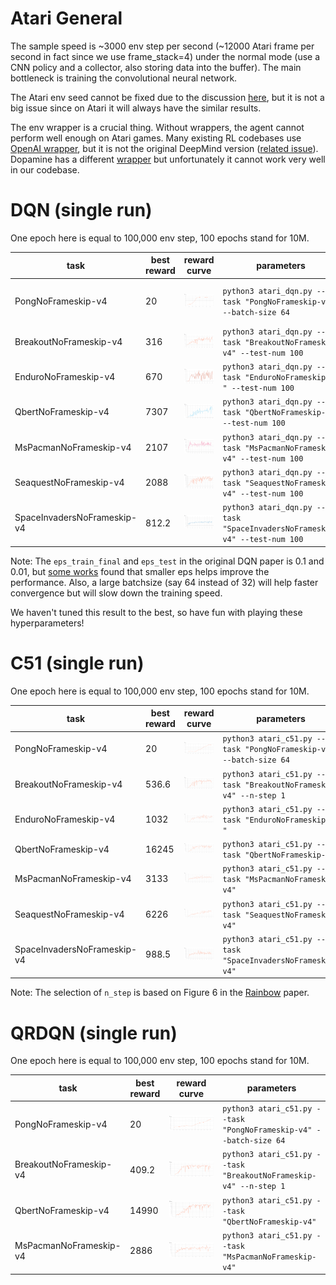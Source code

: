 # Atari General

The sample speed is \~3000 env step per second (\~12000 Atari frame per second in fact since we use frame_stack=4) under the normal mode (use a CNN policy and a collector, also storing data into the buffer). The main bottleneck is training the convolutional neural network.

The Atari env seed cannot be fixed due to the discussion [here](https://github.com/openai/gym/issues/1478), but it is not a big issue since on Atari it will always have the similar results.

The env wrapper is a crucial thing. Without wrappers, the agent cannot perform well enough on Atari games. Many existing RL codebases use [OpenAI wrapper](https://github.com/openai/baselines/blob/master/baselines/common/atari_wrappers.py), but it is not the original DeepMind version ([related issue](https://github.com/openai/baselines/issues/240)). Dopamine has a different [wrapper](https://github.com/google/dopamine/blob/master/dopamine/discrete_domains/atari_lib.py) but unfortunately it cannot work very well in our codebase.

# DQN (single run)

One epoch here is equal to 100,000 env step, 100 epochs stand for 10M.

| task                        | best reward | reward curve                          | parameters                                                   | time cost           |
| --------------------------- | ----------- | ------------------------------------- | ------------------------------------------------------------ | ------------------- |
| PongNoFrameskip-v4          | 20          | ![](results/dqn/Pong_rew.png)         | `python3 atari_dqn.py --task "PongNoFrameskip-v4" --batch-size 64` | ~30 min (~15 epoch) |
| BreakoutNoFrameskip-v4      | 316         | ![](results/dqn/Breakout_rew.png)     | `python3 atari_dqn.py --task "BreakoutNoFrameskip-v4" --test-num 100`  | 3~4h (100 epoch)    |
| EnduroNoFrameskip-v4        | 670         | ![](results/dqn/Enduro_rew.png)       | `python3 atari_dqn.py --task "EnduroNoFrameskip-v4 " --test-num 100`  | 3~4h (100 epoch)    |
| QbertNoFrameskip-v4         | 7307        | ![](results/dqn/Qbert_rew.png)        | `python3 atari_dqn.py --task "QbertNoFrameskip-v4" --test-num 100`  | 3~4h (100 epoch)    |
| MsPacmanNoFrameskip-v4      | 2107        | ![](results/dqn/MsPacman_rew.png)     | `python3 atari_dqn.py --task "MsPacmanNoFrameskip-v4" --test-num 100`  | 3~4h (100 epoch)    |
| SeaquestNoFrameskip-v4      | 2088        | ![](results/dqn/Seaquest_rew.png)     | `python3 atari_dqn.py --task "SeaquestNoFrameskip-v4" --test-num 100`  | 3~4h (100 epoch)    |
| SpaceInvadersNoFrameskip-v4 | 812.2       | ![](results/dqn/SpaceInvader_rew.png) | `python3 atari_dqn.py --task "SpaceInvadersNoFrameskip-v4" --test-num 100`  | 3~4h (100 epoch)    |

Note: The `eps_train_final` and `eps_test` in the original DQN paper is 0.1 and 0.01, but [some works](https://github.com/google/dopamine/tree/master/baselines) found that smaller eps helps improve the performance. Also, a large batchsize (say 64 instead of 32) will help faster convergence but will slow down the training speed. 

We haven't tuned this result to the best, so have fun with playing these hyperparameters!

# C51 (single run)

One epoch here is equal to 100,000 env step, 100 epochs stand for 10M.

| task                        | best reward | reward curve                          | parameters                                                   |
| --------------------------- | ----------- | ------------------------------------- | ------------------------------------------------------------ |
| PongNoFrameskip-v4          | 20          | ![](results/c51/Pong_rew.png)         | `python3 atari_c51.py --task "PongNoFrameskip-v4" --batch-size 64` |
| BreakoutNoFrameskip-v4      | 536.6         | ![](results/c51/Breakout_rew.png)     | `python3 atari_c51.py --task "BreakoutNoFrameskip-v4" --n-step 1` |
| EnduroNoFrameskip-v4        | 1032         | ![](results/c51/Enduro_rew.png)       | `python3 atari_c51.py --task "EnduroNoFrameskip-v4 " ` |
| QbertNoFrameskip-v4         | 16245        | ![](results/c51/Qbert_rew.png)        | `python3 atari_c51.py --task "QbertNoFrameskip-v4"`  |
| MsPacmanNoFrameskip-v4      | 3133        | ![](results/c51/MsPacman_rew.png)     | `python3 atari_c51.py --task "MsPacmanNoFrameskip-v4"`  |
| SeaquestNoFrameskip-v4      | 6226        | ![](results/c51/Seaquest_rew.png)     | `python3 atari_c51.py --task "SeaquestNoFrameskip-v4"`  |
| SpaceInvadersNoFrameskip-v4 | 988.5      | ![](results/c51/SpaceInvader_rew.png) | `python3 atari_c51.py --task "SpaceInvadersNoFrameskip-v4"`  |

Note: The selection of `n_step` is based on Figure 6 in the [Rainbow](https://arxiv.org/abs/1710.02298) paper.

# QRDQN (single run)

One epoch here is equal to 100,000 env step, 100 epochs stand for 10M.

| task                        | best reward | reward curve                          | parameters                                                   |
| --------------------------- | ----------- | ------------------------------------- | ------------------------------------------------------------ |
| PongNoFrameskip-v4          | 20          | ![](results/qrdqn/Pong_rew.png)         | `python3 atari_c51.py --task "PongNoFrameskip-v4" --batch-size 64` |
| BreakoutNoFrameskip-v4      | 409.2         | ![](results/qrdqn/Breakout_rew.png)     | `python3 atari_c51.py --task "BreakoutNoFrameskip-v4" --n-step 1` |
| QbertNoFrameskip-v4         | 14990        | ![](results/qrdqn/Qbert_rew.png)        | `python3 atari_c51.py --task "QbertNoFrameskip-v4"`  |
| MsPacmanNoFrameskip-v4      | 2886        | ![](results/qrdqn/MsPacman_rew.png)     | `python3 atari_c51.py --task "MsPacmanNoFrameskip-v4"`  |
